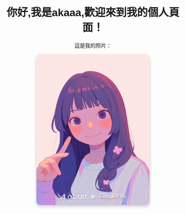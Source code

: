 <!DOCTYPE html>
<html lang="zh-Hant">
<head>
    <meta charset="UTF-8">
    <title>我的個人頁面</title>
    <style>
        body {
            font-family: Arial, sans-serif;
            text-align: center;
            margin-top: 50px;
        }
        img {
            width: 300px;
            height: auto;
            border-radius: 10px;
            box-shadow: 0 4px 8px rgba(0,0,0,0.2);
        }
    </style>
</head>
<body>
    <h1>你好,我是akaaa,歡迎來到我的個人頁面！</h1>
    <p>這是我的照片：</p>
    <img src="my-photo.jpg" alt="我的照片">
</body>
</html>
